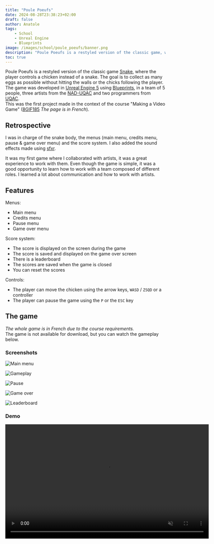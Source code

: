 ```yaml
---
title: "Poule Poeufs"
date: 2024-08-28T23:38:23+02:00
draft: false
author: Anatole
tags:
    - School
    - Unreal Engine
    - Blueprints
image: /images/school/poule_poeufs/banner.png
description: "Poule Poeufs is a restyled version of the classic game, where the player controls a chicken instead of a snake."
toc: true
---
```


Poule Poeufs is a restyled version of the classic game [Snake](https://en.wikipedia.org/wiki/Snake_(video_game_genre)), where the player controls a chicken instead of a snake. The goal is to collect as many eggs as possible without hitting the walls or the chicks following the player. The game was developed in [Unreal Engine 5](https://www.unrealengine.com/unreal-engine-5) using [Blueprints](https://dev.epicgames.com/documentation/unreal-engine/blueprints-visual-scripting-in-unreal-engine), in a team of 5 people, three artists from the [NAD-UQAC](https://www.nad.ca/) and two programmers from [UQAC](https://www.uqac.ca). <br>
This was the first project made in the context of the course "Making a Video Game" ([8GIF185](https://programmes.uqac.ca/8GIF185) *The page is in French*).

## Retrospective
I was in charge of the snake body, the menus (main menu, credits menu, pause & game over menu) and the score system. I also added the sound effects made using [sfxr](https://pro.sfxr.me).

It was my first game where I collaborated with artists, it was a great experience to work with them. Even though the game is simple, it was a good opportunity to learn how to work with a team composed of different roles. I learned a lot about communication and how to work with artists. 

## Features
Menus:
- Main menu
- Credits menu
- Pause menu
- Game over menu

Score system:
- The score is displayed on the screen during the game
- The score is saved and displayed on the game over screen
- There is a leaderboard 
- The scores are saved when the game is closed
- You can reset the scores

Controls:
- The player can move the chicken using the arrow keys, `WASD` / `ZSQD` or a controller
- The player can pause the game using the `P` or the `ESC` key

## The game
*The whole game is in French due to the course requirements.* <br>
The game is not available for download, but you can watch the gameplay below.

### Screenshots

![Main menu](/images/school/poule_poeufs/screens/main_menu.png)

![Gameplay](/images/school/poule_poeufs/screens/gameplay.png)

![Pause](/images/school/poule_poeufs/screens/pause.png)

![Game over](/images/school/poule_poeufs/screens/game_over.png)

![Leaderboard](/images/school/poule_poeufs/screens/leaderboard.png)

### Demo
<video width="640" height="360" controls muted>
    <source src="/images/school/poule_poeufs/vid/demo.mp4" type="video/mp4">
    Your browser does not support the video tag.
    You can download the video <a href="/images/school/poule_poeufs/vid/demo.mp4">here</a>.
</video>